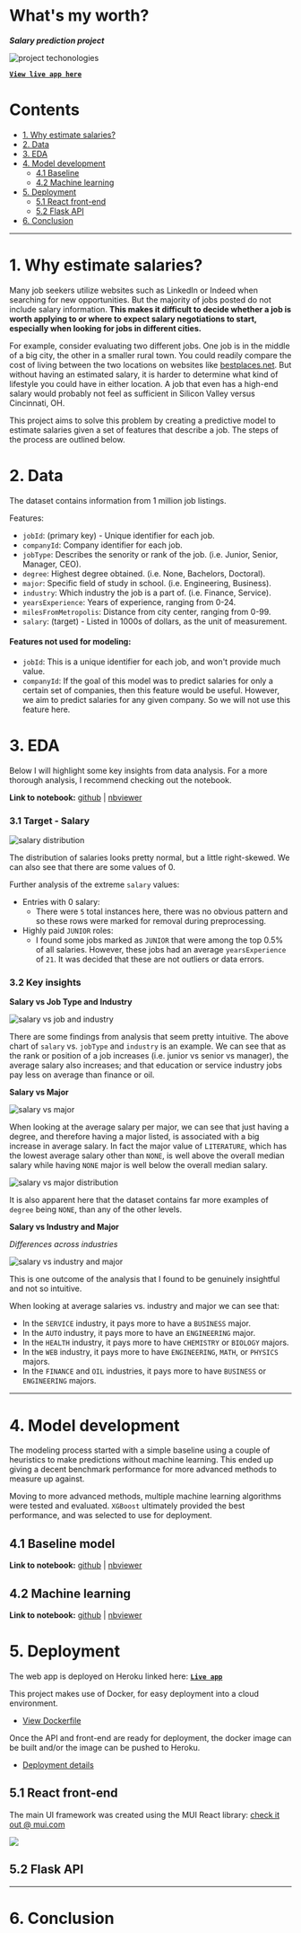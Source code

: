 # What's my worth?
***Salary prediction project***

![project techonologies](./img/project-technologies.png)

[**`View live app here`**](https://swiles-salary-prediction.herokuapp.com/)

# Contents
* [1. Why estimate salaries?](#1-why-estimate-salaries)
* [2. Data](#2-data)
* [3. EDA](#3-eda)
* [4. Model development](#4-model-development)
    * [4.1  Baseline](#41-baseline-model)
    * [4.2 Machine learning](#42-machine-learning)
* [5. Deployment](#5-deployment)
    * [5.1 React front-end](#51-react-front-end)
    * [5.2 Flask API](#52-flask-api)
* [6. Conclusion](#6-conclusion)

---

# 1. Why estimate salaries?

Many job seekers utilize websites such as LinkedIn or Indeed when searching for new opportunities. But the majority of jobs posted do not include salary information. **This makes it difficult to decide whether a job is worth applying to or where to expect salary negotiations to start, especially when looking for jobs in different cities.**

For example, consider evaluating two different jobs. One job is in the middle of a big city, the other in a smaller rural town. You could readily compare the cost of living between the two locations on websites like [bestplaces.net](https://www.bestplaces.net/cost-of-living/). But without having an estimated salary, it is harder to determine what kind of lifestyle you could have in either location. A job that even has a high-end salary would probably not feel as sufficient in Silicon Valley versus Cincinnati, OH.

This project aims to solve this problem by creating a predictive model to estimate salaries given a set of features that describe a job. The steps of the process are outlined below.


# 2. Data

The dataset contains information from 1 million job listings.

Features:
- `jobId`: (primary key) - Unique identifier for each job.
- `companyId`: Company identifier for each job.
- `jobType`: Describes the senority or rank of the job. (i.e. Junior, Senior, Manager, CEO).
- `degree`: Highest degree obtained. (i.e. None, Bachelors, Doctoral).
- `major`: Specific field of study in school. (i.e. Engineering, Business).
- `industry`: Which industry the job is a part of. (i.e. Finance, Service).
- `yearsExperience`: Years of experience, ranging from 0-24.
- `milesFromMetropolis`: Distance from city center, ranging from 0-99.
- `salary`: (target) - Listed in 1000s of dollars, as the unit of measurement.

#### Features not used for modeling:

- `jobId`: This is a unique identifier for each job, and won't provide much value.
- `companyId`: If the goal of this model was to predict salaries for only a certain set of companies, then this feature would be useful. However, we aim to predict salaries for any given company. So we will not use this feature here.


# 3. EDA

Below I will highlight some key insights from data analysis. For a more thorough analysis, I recommend checking out the notebook.

**Link to notebook:** [github](./notebooks/1.0-data-exploration.ipynb) | [nbviewer](https://nbviewer.org/github/scottwiles/salary_prediction/blob/main/notebooks/1.0-data-exploration.ipynb)

### 3.1 Target - Salary

![salary distribution](./img/salary-distribution.jpg)

The distribution of salaries looks pretty normal, but a little right-skewed. We can also see that there are some values of 0.

Further analysis of the extreme `salary` values:
- Entries with 0 salary:
    - There were `5` total instances here, there was no obvious pattern and so these rows were marked for removal during preprocessing.
- Highly paid `JUNIOR` roles:
    - I found some jobs marked as `JUNIOR` that were among the top 0.5% of all salaries. However, these jobs had an average `yearsExperience` of `21`. It was decided that these are not outliers or data errors.

### 3.2 Key insights

**Salary vs Job Type and Industry**  

![salary vs job and industry](./img/salary-vs-jobtype-and-industry.jpg)

There are some findings from analysis that seem pretty intuitive. The above chart of `salary` vs. `jobType` and `industry` is an example. We can see that as the rank or position of a job increases (i.e. junior vs senior vs manager), the average salary also increases; and that education or service industry jobs pay less on average than finance or oil. 

**Salary vs Major**

![salary vs major](./img/salary-vs-major.jpg)

When looking at the average salary per major, we can see that just having a degree, and therefore having a major listed, is associated with a big increase in average salary. In fact the major value of `LITERATURE`, which has the lowest average salary other than `NONE`, is well above the overall median salary while having `NONE` major is well below the overall median salary.

![salary vs major distribution](./img/salary-vs-major-distribution.jpg)

It is also apparent here that the dataset contains far more examples of `degree` being `NONE`, than any of the other levels.

**Salary vs Industry and Major**

*Differences across industries*

![salary vs industry and major](./img/salary-vs-industry-and-major.jpg)

This is one outcome of the analysis that I found to be genuinely insightful and not so intuitive.

When looking at average salaries vs. industry and major we can see that:
- In the `SERVICE` industry, it pays more to have a `BUSINESS` major. 
- In the `AUTO` industry, it pays more to have an `ENGINEERING` major.
- In the `HEALTH` industry, it pays more to have `CHEMISTRY` or `BIOLOGY` majors.
- In the `WEB` industry, it pays more to have `ENGINEERING`, `MATH`, or `PHYSICS` majors.
- In the `FINANCE` and `OIL` industries, it pays more to have `BUSINESS` or `ENGINEERING` majors. 

*****

# 4. Model development

The modeling process started with a simple baseline using a couple of heuristics to make predictions without machine learning. This ended up giving a decent benchmark performance for more advanced methods to measure up against.

Moving to more advanced methods, multiple machine learning algorithms were tested and evaluated. `XGBoost` ultimately provided the best performance, and was selected to use for deployment.

## 4.1 Baseline model

**Link to notebook:** [github](./notebooks/2.0-baseline-model.ipynb) | [nbviewer](https://nbviewer.org/github/scottwiles/salary_prediction/blob/main/notebooks/2.0-baseline-model.ipynb)




## 4.2 Machine learning

**Link to notebook:** [github](./notebooks/3.0-ML-model-development.ipynb) | [nbviewer](https://nbviewer.org/github/scottwiles/salary_prediction/blob/main/notebooks/3.0-ML-model-development.ipynb)


# 5. Deployment

The web app is deployed on Heroku linked here: **[`Live app`](https://swiles-salary-prediction.herokuapp.com/)**

This project makes use of Docker, for easy deployment into a cloud environment.

- [View Dockerfile](./Dockerfile)

Once the API and front-end are ready for deployment, the docker image can be built and/or the image can be pushed to Heroku.
- [Deployment details](./references/deployment.md)


## 5.1 React front-end

The main UI framework was created using the MUI React library: [check it out @ mui.com](https://mui.com/)

[![](./img/ui-screenshot.jpg)](https://swiles-salary-prediction.herokuapp.com/)

## 5.2 Flask API

---

# 6. Conclusion
